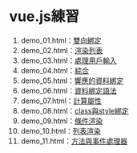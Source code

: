 # vue.js練習
1. demo_01.html：[雙向綁定](https://github.com/MckeyHong/mk_vue/blob/master/demo_01.html)
2. demo_02.html：[渲染列表](https://github.com/MckeyHong/mk_vue/blob/master/demo_02.html)
3. demo_03.html：[處理用戶輸入](https://github.com/MckeyHong/mk_vue/blob/master/demo_03.html)
4. demo_04.html：[綜合](https://github.com/MckeyHong/mk_vue/blob/master/demo_04.html)
5. demo_05.html：[響應的資料綁定](https://github.com/MckeyHong/mk_vue/blob/master/demo_05.html)
6. demo_06.html：[資料綁定語法](https://github.com/MckeyHong/mk_vue/blob/master/demo_06.html)
7. demo_07.html：[計算屬性](https://github.com/MckeyHong/mk_vue/blob/master/demo_07.html)
8. demo_08.html：[class與style綁定](https://github.com/MckeyHong/mk_vue/blob/master/demo_08.html)
9. demo_09.html：[條件渲染](https://github.com/MckeyHong/mk_vue/blob/master/demo_09.html)
10. demo_10.html：[列表渲染](https://github.com/MckeyHong/mk_vue/blob/master/demo_10.html)
11. demo_11.html：[方法與事件處理器](https://github.com/MckeyHong/mk_vue/blob/master/demo_11.html)